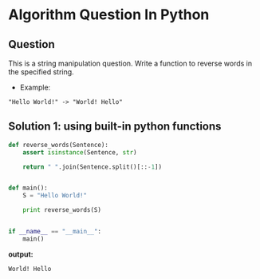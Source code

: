 Algorithm Question In Python
============================

## Question

This is a string manipulation question. Write a function to reverse words in the specified string.

* Example:

```
"Hello World!" -> "World! Hello"
```


## Solution 1: using built-in python functions

```python
def reverse_words(Sentence):
    assert isinstance(Sentence, str)

    return " ".join(Sentence.split()[::-1])


def main():
    S = "Hello World!"

    print reverse_words(S)


if __name__ == "__main__":
    main()
```

**output:**

```
World! Hello
```

